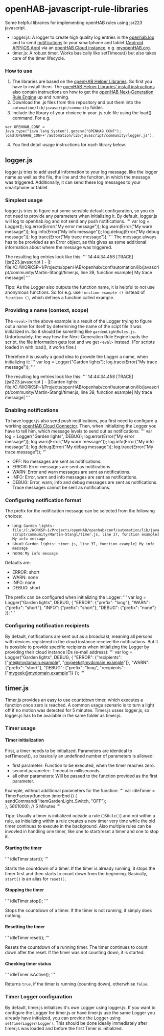 # openHAB-javascript-rule-libraries
Some helpful libraries for implementing openHAB rules using jsr223 javascript.
- logger.js: A logger to create high quality log entries in the [openhab.log](https://www.openhab.org/docs/administration/logging.html) and to send [notifications](https://www.openhab.org/docs/configuration/actions.html#cloud-notification-actions) to your smartphone and tablet ([Android APP](https://www.openhab.org/docs/apps/android.html)/[iOS App](https://www.openhab.org/docs/apps/ios.html)) via an [openHAB Cloud instance](https://github.com/openhab/openhab-cloud), e.g. [myopenHAB.org](https://myopenhab.org/).
- timer.js: A robust timer. Works basically like setTimeout() but also takes care of the timer lifecycle.

### How to use
1. The libraries are based on the [openHAB Helper Libraries](https://openhab-scripters.github.io/openhab-helper-libraries/index.html). So first you have to install them. The [openHAB Helper Libraries' install instructions](https://openhab-scripters.github.io/openhab-helper-libraries/Getting%20Started/Installation.html) also contain instructions on how to get the [openHAB Next-Generation Rule Engine](https://www.openhab.org/docs/configuration/rules-ng.html#next-generation-rule-engine) up and running.
2. Download the .js files from this repository and put them into the `automation/lib/javascript/community` folder.
3. Include the library of your choicce in your .js rule file using the load() command. For e.g.
```
var OPENHAB_CONF = Java.type("java.lang.System").getenv("OPENHAB_CONF");
load(OPENHAB_CONF+'/automation/lib/javascript/community/logger.js');
```
4. You find detail usage instructions for each library below.

## logger.js
logger.js tries to add useful information to your log message, like the logger name as well as the file, the line and the funciton, in which the message was triggered. Additionally, it can send these log messages to your smartphone or tablet.

### Simplest usage
logger.js tries to figure out some sensible default configuration, so you do not need to provide any parameters when initializing it.
By default, logger.js will log to openhab.log and not send any push notifications.
'''
var log = Logger();
log.error(Error("My error message"));
log.warn(Error("My warn message"));
log.info(Error("My info message"));
log.debug(Error("My debug message"));
log.trace(Error("My trace message"));
'''
The message always has to be provided as an Error object, as this gives as some additional information about where the message was triggered.

The resulting log entries look like this:
'''
14:44:34.458 [TRACE] [jsr223.javascript                    ] - |[<eval>: file:/C:/WORKSP~1/Projects/openHAB/openhab/conf/automation/lib/javascript/community/Martin-Stangl/timer.js, line 39, function example] My trace message|
'''

Tipp: As the Logger also outputs the function name, it is helpful to not use anonymous functions. So for e.g. use `function example ()` instead of `function ()`, which defines a function called example.

### Providing a name (context, scope)
The `<eval>` in the above example is a result of the Logger trying to figure out a name for itself by determining the name of the scipt file it was initialized in. So it should be something like `gardenLightRules.js`. Unfortunately, the way how the Next-Generation Rule Engine loads the script, the file information gets lost and we get `<eval>` instead. (For scripts loaded in with load(), it works fine.)

Therefore it is usually a good idea to provide the Logger a name, when initializing it:
'''
var log = Logger("Garden lights");
log.trace(Error("My trace message"));
'''

The resulting log entries look like this:
'''
14:44:34.458 [TRACE] [jsr223.javascript                    ] - |[Garden lights: file:/C:/WORKSP~1/Projects/openHAB/openhab/conf/automation/lib/javascript/community/Martin-Stangl/timer.js, line 39, function example] My trace message|
'''

### Enabling notifications
To have logger.js also send push notifications, you first need to configure a working [openHAB Cloud Connector](https://www.openhab.org/addons/integrations/openhabcloud/).
Then, when initializing the Logger you have to tell him, which message levels to send out as notifications:
'''
var log = Logger("Garden lights", DEBUG);
log.error(Error("My error message"));
log.warn(Error("My warn message"));
log.info(Error("My info message"));
log.debug(Error("My debug message"));
log.trace(Error("My trace message"));
'''

- OFF: No messages are sent as notifications.
- ERROR: Error messages are sent as notifications.
- WARN: Error and warn messages are sent as notifications.
- INFO: Error, warn and info messages are sent as notifications. 
- DEBUG: Error, warn, info and debug messages are sent as notifications.
Trace messages cannot be sent as notifications. 

### Configuring notification format
The prefix for the notification message can be selected from the following choices:
- long: `Garden lights: file:/C:/WORKSP~1/Projects/openHAB/openhab/conf/automation/lib/javascript/community/Martin-Stangl/timer.js, line 37, function example] My info message`
- short: `Garden lights: timer.js, line 37, function example] My info message`
- none: `My info message`

Defaults are:
- ERROR: short
- WARN: none
- INFO: none
- DEBUG: short

The prefix can be configured when initializing the Logger:
'''
var log = Logger("Garden lights", DEBUG, {
        "ERROR": {"prefix": "long"},
        "WARN":  {"prefix": "short"},
        "INFO":  {"prefix": "short"},
        "DEBUG": {"prefix": "none"}
    });
'''

### Configuring notification recipients
By default, notifications are sent out as a broadcast, meaning all persons with devices registered in the cloud instance receive the notifications. But it is possible to provide specific recipients when initializing the Logger by providing their cloud instance IDs (e-mail address):
'''
var log = Logger("Garden lights", DEBUG, {
        "ERROR": {"recipients": ["me@mydomain.example", "mygeek@mydomain.example"]},
        "WARN":  {"prefix": "short"},
        "DEBUG": {"prefix": "long", "recipients": ["mygeek@mydomain.example"]}
    });
'''

## timer.js
Timer.js provides an easy to use countdown timer, which executes a function once zero is reached. A common usage szenario is to turn a light off if no motion was detected for 5 minutes.
Timer.js usses logger.js, so logger.js has to be available in the same folder as timer.js.

### Timer usage
#### Timer initialization
First, a timer needs to be initialized. 
Parameters are identical to setTimeout(), so basically an undefined number of parameters is allowed:
- first parameter: Function to be executed, when the timer reaches zero.
- second parameter: Timeout in milliseconds. 
- all other parameters: Will be passed to the function provided as the first parameter.

Example, without additional parameters for the function:
'''
var idleTimer = TimerFactory(function timerEnd () {        
        sendCommand("ItemGardenLight_Switch, "OFF");        
    }, 
    5*60*1000);  // 5 Minutes
'''

Tipp: Usually a timer is initialized outside a rule (`JSRule()`) and not within a rule, as initializing within a rule creates a new timer very time while the old timer continues to execute in the background. Also multiple rules can be invovled in handling one timer, like one to start/reset a timer and one to stop it.

#### Starting the timer
''' 
idleTimer.start();
''' 

Starts the countdown of a timer. 
If the timer is already running, it stops the timer first and then starts to count down from the beginning. Basically, `start()` is an alias for `reset()`.

#### Stopping the timer
''' 
idleTimer.stop();
''' 

Stops the countdown of a timer. 
If the timer is not running, it simply does nothing.

#### Resetting the timer
''' 
idleTimer.reset();
''' 

Resets the countdown of a running timer. The timer continues to count down after the reset.
If the timer was not counting down, it is started.

#### Checking timer status
''' 
idleTimer.isActive();
''' 

Returns `true`, if the timer is running (counting down), otherwhise `false`.

### Timer Logger configuration
By default, timer.js initializes it's own Logger using logger.js.
If you want to configure the Logger for timer.js or have timer.js use the same Logger you already have initialzed, you can provide the Logger using `setTimerLogger(Logger)`. This should be done ideally immediately after timer.js was loaded and before the first Timer is initialized.